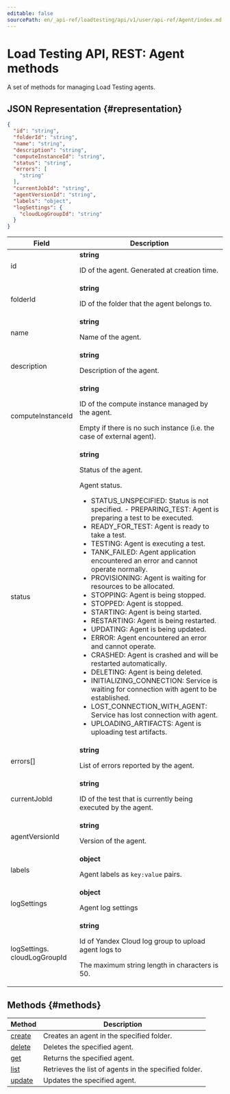 ```yaml
---
editable: false
sourcePath: en/_api-ref/loadtesting/api/v1/user/api-ref/Agent/index.md
---
```


# Load Testing API, REST: Agent methods
A set of methods for managing Load Testing agents.
## JSON Representation {#representation}
```json 
{
  "id": "string",
  "folderId": "string",
  "name": "string",
  "description": "string",
  "computeInstanceId": "string",
  "status": "string",
  "errors": [
    "string"
  ],
  "currentJobId": "string",
  "agentVersionId": "string",
  "labels": "object",
  "logSettings": {
    "cloudLogGroupId": "string"
  }
}
```
 
Field | Description
--- | ---
id | **string**<br><p>ID of the agent. Generated at creation time.</p> 
folderId | **string**<br><p>ID of the folder that the agent belongs to.</p> 
name | **string**<br><p>Name of the agent.</p> 
description | **string**<br><p>Description of the agent.</p> 
computeInstanceId | **string**<br><p>ID of the compute instance managed by the agent.</p> <p>Empty if there is no such instance (i.e. the case of external agent).</p> 
status | **string**<br><p>Status of the agent.</p> <p>Agent status.</p> <ul> <li>STATUS_UNSPECIFIED: Status is not specified. - PREPARING_TEST: Agent is preparing a test to be executed.</li> <li>READY_FOR_TEST: Agent is ready to take a test.</li> <li>TESTING: Agent is executing a test.</li> <li>TANK_FAILED: Agent application encountered an error and cannot operate normally.</li> <li>PROVISIONING: Agent is waiting for resources to be allocated.</li> <li>STOPPING: Agent is being stopped.</li> <li>STOPPED: Agent is stopped.</li> <li>STARTING: Agent is being started.</li> <li>RESTARTING: Agent is being restarted.</li> <li>UPDATING: Agent is being updated.</li> <li>ERROR: Agent encountered an error and cannot operate.</li> <li>CRASHED: Agent is crashed and will be restarted automatically.</li> <li>DELETING: Agent is being deleted.</li> <li>INITIALIZING_CONNECTION: Service is waiting for connection with agent to be established.</li> <li>LOST_CONNECTION_WITH_AGENT: Service has lost connection with agent.</li> <li>UPLOADING_ARTIFACTS: Agent is uploading test artifacts.</li> </ul> 
errors[] | **string**<br><p>List of errors reported by the agent.</p> 
currentJobId | **string**<br><p>ID of the test that is currently being executed by the agent.</p> 
agentVersionId | **string**<br><p>Version of the agent.</p> 
labels | **object**<br><p>Agent labels as ``key:value`` pairs.</p> 
logSettings | **object**<br><p>Agent log settings</p> 
logSettings.<br>cloudLogGroupId | **string**<br><p>Id of Yandex Cloud log group to upload agent logs to</p> <p>The maximum string length in characters is 50.</p> 

## Methods {#methods}
Method | Description
--- | ---
[create](create.md) | Creates an agent in the specified folder.
[delete](delete.md) | Deletes the specified agent.
[get](get.md) | Returns the specified agent.
[list](list.md) | Retrieves the list of agents in the specified folder.
[update](update.md) | Updates the specified agent.